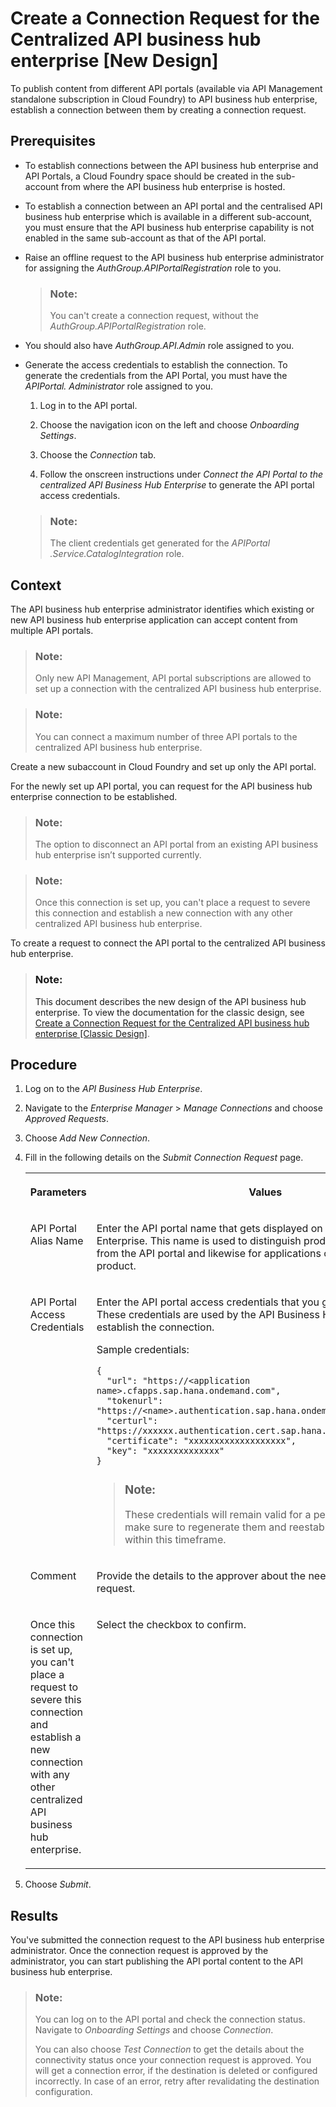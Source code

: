 <!-- loioc7bda8c2466143ea9675ef93e23b5147 -->

# Create a Connection Request for the Centralized API business hub enterprise \[New Design\]

To publish content from different API portals \(available via API Management standalone subscription in Cloud Foundry\) to API business hub enterprise, establish a connection between them by creating a connection request.



<a name="loioc7bda8c2466143ea9675ef93e23b5147__prereq_wnz_n4r_f4b"/>

## Prerequisites

-   To establish connections between the API business hub enterprise and API Portals, a Cloud Foundry space should be created in the sub-account from where the API business hub enterprise is hosted.

-   To establish a connection between an API portal and the centralised API business hub enterprise which is available in a different sub-account, you must ensure that the API business hub enterprise capability is not enabled in the same sub-account as that of the API portal.

-   Raise an offline request to the API business hub enterprise administrator for assigning the *AuthGroup.APIPortalRegistration* role to you.

    > ### Note:  
    > You can't create a connection request, without the *AuthGroup.APIPortalRegistration* role.

-   You should also have *AuthGroup.API.Admin* role assigned to you.

-   Generate the access credentials to establish the connection. To generate the credentials from the API Portal, you must have the *APIPortal. Administrator* role assigned to you.

    1.  Log in to the API portal.

    2.  Choose the navigation icon on the left and choose *Onboarding Settings*.

    3.  Choose the *Connection* tab.

    4.  Follow the onscreen instructions under *Connect the API Portal to the centralized API Business Hub Enterprise* to generate the API portal access credentials.


    > ### Note:  
    > The client credentials get generated for the *APIPortal .Service.CatalogIntegration* role.




<a name="loioc7bda8c2466143ea9675ef93e23b5147__context_qgy_2ph_k5b"/>

## Context

The API business hub enterprise administrator identifies which existing or new API business hub enterprise application can accept content from multiple API portals.

> ### Note:  
> Only new API Management, API portal subscriptions are allowed to set up a connection with the centralized API business hub enterprise.

> ### Note:  
> You can connect a maximum number of three API portals to the centralized API business hub enterprise.

Create a new subaccount in Cloud Foundry and set up only the API portal.

For the newly set up API portal, you can request for the API business hub enterprise connection to be established.

> ### Note:  
> The option to disconnect an API portal from an existing API business hub enterprise isn’t supported currently.

> ### Note:  
> Once this connection is set up, you can't place a request to severe this connection and establish a new connection with any other centralized API business hub enterprise.

To create a request to connect the API portal to the centralized API business hub enterprise.

> ### Note:  
> This document describes the new design of the API business hub enterprise. To view the documentation for the classic design, see [Create a Connection Request for the Centralized API business hub enterprise \[Classic Design\]](create-a-connection-request-for-the-centralized-api-business-hub-enterprise-cla-02f7877.md).



<a name="loioc7bda8c2466143ea9675ef93e23b5147__steps_rgy_2ph_k5b"/>

## Procedure

1.  Log on to the *API Business Hub Enterprise*.

2.  Navigate to the *Enterprise Manager* \> *Manage Connections* and choose *Approved Requests*.

3.  Choose *Add New Connection*.

4.  Fill in the following details on the *Submit Connection Request* page.


    <table>
    <tr>
    <th valign="top">

    Parameters


    
    </th>
    <th valign="top">

    Values


    
    </th>
    </tr>
    <tr>
    <td valign="top">
    
    API Portal Alias Name


    
    </td>
    <td valign="top">
    
    Enter the API portal name that gets displayed on the API Business Hub Enterprise. This name is used to distinguish products that are published from the API portal and likewise for applications created for the product.


    
    </td>
    </tr>
    <tr>
    <td valign="top">
    
    API Portal Access Credentials


    
    </td>
    <td valign="top">
    
    Enter the API portal access credentials that you generated earlier. These credentials are used by the API Business Hub Enterprise to establish the connection.

    Sample credentials:

    ```
    {
      "url": "https://<application name>.cfapps.sap.hana.ondemand.com",
      "tokenurl": "https://<name>.authentication.sap.hana.ondemand.com/oauth/token",
      "certurl": "https://xxxxxx.authentication.cert.sap.hana.ondemand.com",
      "certificate": "xxxxxxxxxxxxxxxxxxx",
      "key": "xxxxxxxxxxxxxx"
    }
    ```

    > ### Note:  
    > These credentials will remain valid for a period of 65 days. Please make sure to regenerate them and reestablish the connection within this timeframe.


    
    </td>
    </tr>
    <tr>
    <td valign="top">
    
    Comment


    
    </td>
    <td valign="top">
    
    Provide the details to the approver about the need for the connection request.


    
    </td>
    </tr>
    <tr>
    <td valign="top">
    
    Once this connection is set up, you can't place a request to severe this connection and establish a new connection with any other centralized API business hub enterprise.


    
    </td>
    <td valign="top">
    
    Select the checkbox to confirm.


    
    </td>
    </tr>
    </table>
    
5.  Choose *Submit*.




<a name="loioc7bda8c2466143ea9675ef93e23b5147__result_s4c_yrs_f4b"/>

## Results

You've submitted the connection request to the API business hub enterprise administrator. Once the connection request is approved by the administrator, you can start publishing the API portal content to the API business hub enterprise.

> ### Note:  
> You can log on to the API portal and check the connection status. Navigate to *Onboarding Settings* and choose *Connection*.
> 
> You can also choose *Test Connection* to get the details about the connectivity status once your connection request is approved. You will get a connection error, if the destination is deleted or configured incorrectly. In case of an error, retry after revalidating the destination configuration.

